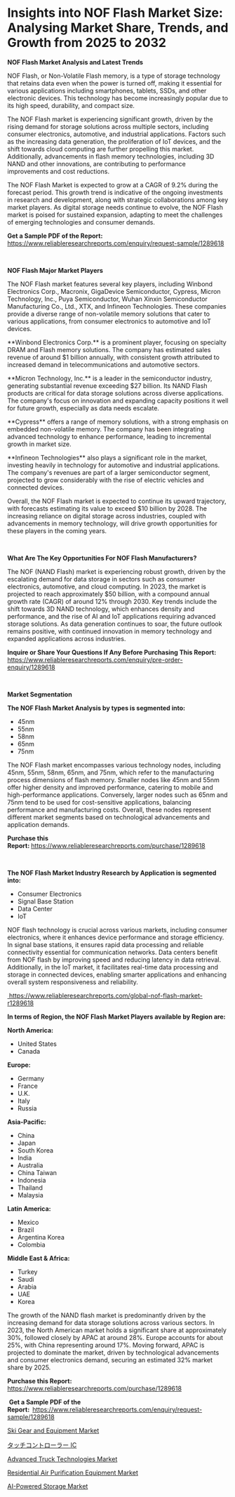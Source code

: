 <p><h1>Insights into NOF Flash Market Size: Analysing Market Share, Trends, and Growth from 2025 to 2032</h1></p><p><strong>NOF Flash Market Analysis and Latest Trends</strong></p>
<p><p>NOF Flash, or Non-Volatile Flash memory, is a type of storage technology that retains data even when the power is turned off, making it essential for various applications including smartphones, tablets, SSDs, and other electronic devices. This technology has become increasingly popular due to its high speed, durability, and compact size.</p><p>The NOF Flash market is experiencing significant growth, driven by the rising demand for storage solutions across multiple sectors, including consumer electronics, automotive, and industrial applications. Factors such as the increasing data generation, the proliferation of IoT devices, and the shift towards cloud computing are further propelling this market. Additionally, advancements in flash memory technologies, including 3D NAND and other innovations, are contributing to performance improvements and cost reductions.</p><p>The NOF Flash Market is expected to grow at a CAGR of 9.2% during the forecast period. This growth trend is indicative of the ongoing investments in research and development, along with strategic collaborations among key market players. As digital storage needs continue to evolve, the NOF Flash market is poised for sustained expansion, adapting to meet the challenges of emerging technologies and consumer demands.</p></p>
<p><strong>Get a Sample PDF of the Report:&nbsp;</strong> <a href="https://www.reliableresearchreports.com/enquiry/request-sample/1289618?utm_campaign=48&utm_medium=2&utm_source=Github&utm_content=ia&utm_term=29032025&utm_id=nof-flash">https://www.reliableresearchreports.com/enquiry/request-sample/1289618</a></p>
<p>&nbsp;</p>
<p><strong>NOF Flash Major Market Players</strong></p>
<p><p>The NOF Flash market features several key players, including Winbond Electronics Corp., Macronix, GigaDevice Semiconductor, Cypress, Micron Technology, Inc., Puya Semiconductor, Wuhan Xinxin Semiconductor Manufacturing Co., Ltd., XTX, and Infineon Technologies. These companies provide a diverse range of non-volatile memory solutions that cater to various applications, from consumer electronics to automotive and IoT devices.</p><p>**Winbond Electronics Corp.** is a prominent player, focusing on specialty DRAM and Flash memory solutions. The company has estimated sales revenue of around $1 billion annually, with consistent growth attributed to increased demand in telecommunications and automotive sectors. </p><p>**Micron Technology, Inc.** is a leader in the semiconductor industry, generating substantial revenue exceeding $27 billion. Its NAND Flash products are critical for data storage solutions across diverse applications. The company's focus on innovation and expanding capacity positions it well for future growth, especially as data needs escalate.</p><p>**Cypress** offers a range of memory solutions, with a strong emphasis on embedded non-volatile memory. The company has been integrating advanced technology to enhance performance, leading to incremental growth in market size. </p><p>**Infineon Technologies** also plays a significant role in the market, investing heavily in technology for automotive and industrial applications. The company's revenues are part of a larger semiconductor segment, projected to grow considerably with the rise of electric vehicles and connected devices.</p><p>Overall, the NOF Flash market is expected to continue its upward trajectory, with forecasts estimating its value to exceed $10 billion by 2028. The increasing reliance on digital storage across industries, coupled with advancements in memory technology, will drive growth opportunities for these players in the coming years.</p></p>
<p>&nbsp;</p>
<p><strong>What Are The Key Opportunities For NOF Flash Manufacturers?</strong></p>
<p><p>The NOF (NAND Flash) market is experiencing robust growth, driven by the escalating demand for data storage in sectors such as consumer electronics, automotive, and cloud computing. In 2023, the market is projected to reach approximately $50 billion, with a compound annual growth rate (CAGR) of around 12% through 2030. Key trends include the shift towards 3D NAND technology, which enhances density and performance, and the rise of AI and IoT applications requiring advanced storage solutions. As data generation continues to soar, the future outlook remains positive, with continued innovation in memory technology and expanded applications across industries.</p></p>
<p><strong>Inquire or Share Your Questions If Any Before Purchasing This Report:</strong> <a href="https://www.reliableresearchreports.com/enquiry/pre-order-enquiry/1289618?utm_campaign=48&utm_medium=2&utm_source=Github&utm_content=ia&utm_term=29032025&utm_id=nof-flash">https://www.reliableresearchreports.com/enquiry/pre-order-enquiry/1289618</a></p>
<p>&nbsp;</p>
<p><strong>Market Segmentation</strong></p>
<p><strong>The NOF Flash Market Analysis by types is segmented into:</strong></p>
<p><ul><li>45nm</li><li>55nm</li><li>58nm</li><li>65nm</li><li>75nm</li></ul></p>
<p><p>The NOF Flash market encompasses various technology nodes, including 45nm, 55nm, 58nm, 65nm, and 75nm, which refer to the manufacturing process dimensions of flash memory. Smaller nodes like 45nm and 55nm offer higher density and improved performance, catering to mobile and high-performance applications. Conversely, larger nodes such as 65nm and 75nm tend to be used for cost-sensitive applications, balancing performance and manufacturing costs. Overall, these nodes represent different market segments based on technological advancements and application demands.</p></p>
<p><strong>Purchase this Report:&nbsp;</strong><a href="https://www.reliableresearchreports.com/purchase/1289618?utm_campaign=48&utm_medium=2&utm_source=Github&utm_content=ia&utm_term=29032025&utm_id=nof-flash">https://www.reliableresearchreports.com/purchase/1289618</a></p>
<p>&nbsp;</p>
<p><strong>The NOF Flash Market Industry Research by Application is segmented into:</strong></p>
<p><ul><li>Consumer Electronics</li><li>Signal Base Station</li><li>Data Center</li><li>IoT</li></ul></p>
<p><p>NOF flash technology is crucial across various markets, including consumer electronics, where it enhances device performance and storage efficiency. In signal base stations, it ensures rapid data processing and reliable connectivity essential for communication networks. Data centers benefit from NOF flash by improving speed and reducing latency in data retrieval. Additionally, in the IoT market, it facilitates real-time data processing and storage in connected devices, enabling smarter applications and enhancing overall system responsiveness and reliability.</p></p>
<p><a href="https://www.reliableresearchreports.com/global-nof-flash-market-r1289618?utm_campaign=48&utm_medium=2&utm_source=Github&utm_content=ia&utm_term=29032025&utm_id=nof-flash">&nbsp;https://www.reliableresearchreports.com/global-nof-flash-market-r1289618</a></p>
<p><strong>In terms of Region, the NOF Flash Market Players available by Region are:</strong></p>
<p>
    <p> <strong> North America: </strong>
        <ul>
            <li>United States</li>
            <li>Canada</li>
        </ul>
        </p> 
    <p> <strong> Europe: </strong>
        <ul>
            <li>Germany</li>
            <li>France</li>
            <li>U.K.</li>
            <li>Italy</li>
            <li>Russia</li>
        </ul>
        </p> 
    <p> <strong> Asia-Pacific: </strong>
        <ul>
            <li>China</li>
            <li>Japan</li>
            <li>South Korea</li>
            <li>India</li>
            <li>Australia</li>
            <li>China Taiwan</li>
            <li>Indonesia</li>
            <li>Thailand</li>
            <li>Malaysia</li>
        </ul>
        </p> 
    <p> <strong> Latin America: </strong>
        <ul>
            <li>Mexico</li>
            <li>Brazil</li>
            <li>Argentina Korea</li>
            <li>Colombia</li>
        </ul>
        </p> 
    <p> <strong> Middle East & Africa: </strong>
        <ul>
            <li>Turkey</li>
            <li>Saudi</li>
            <li>Arabia</li>
            <li>UAE</li>
            <li>Korea</li>
        </ul>
    </p>
    </p>
<p><p>The growth of the NAND flash market is predominantly driven by the increasing demand for data storage solutions across various sectors. In 2023, the North American market holds a significant share at approximately 30%, followed closely by APAC at around 28%. Europe accounts for about 25%, with China representing around 17%. Moving forward, APAC is projected to dominate the market, driven by technological advancements and consumer electronics demand, securing an estimated 32% market share by 2025.</p></p>
<p><strong>Purchase this Report: </strong><a href="https://www.reliableresearchreports.com/purchase/1289618?utm_campaign=48&utm_medium=2&utm_source=Github&utm_content=ia&utm_term=29032025&utm_id=nof-flash">https://www.reliableresearchreports.com/purchase/1289618</a></p>
<p>&nbsp;<strong>Get a Sample PDF of the Report:&nbsp;&nbsp;</strong><a href="https://www.reliableresearchreports.com/enquiry/request-sample/1289618?utm_campaign=48&utm_medium=2&utm_source=Github&utm_content=ia&utm_term=29032025&utm_id=nof-flash">https://www.reliableresearchreports.com/enquiry/request-sample/1289618</a></p>
<p><strong></strong></p>
<p><p><a href="https://github.com/variothonia/Market-Research-Report-List-1/blob/main/ski-gear-and-equipment-market.md?utm_campaign=48&utm_medium=2&utm_source=Github&utm_content=ia&utm_term=29032025&utm_id=nof-flash">Ski Gear and Equipment Market</a></p><p><a href="https://github.com/lababdou/Market-Research-Report-List-7/blob/main/556999150737.md?utm_campaign=48&utm_medium=2&utm_source=Github&utm_content=ia&utm_term=29032025&utm_id=nof-flash">タッチコントローラー IC</a></p><p><a href="https://github.com/djihencygnel74/Market-Research-Report-List-1/blob/main/advanced-truck-technologies-market.md?utm_campaign=48&utm_medium=2&utm_source=Github&utm_content=ia&utm_term=29032025&utm_id=nof-flash">Advanced Truck Technologies Market</a></p><p><a href="https://github.com/kaforarvero/Market-Research-Report-List-1/blob/main/residential-air-purification-equipment-market.md?utm_campaign=48&utm_medium=2&utm_source=Github&utm_content=ia&utm_term=29032025&utm_id=nof-flash">Residential Air Purification Equipment Market</a></p><p><a href="https://github.com/berkemiars2j/Market-Research-Report-List-1/blob/main/ai-powered-storage-market.md?utm_campaign=48&utm_medium=2&utm_source=Github&utm_content=ia&utm_term=29032025&utm_id=nof-flash">AI-Powered Storage Market</a></p></p>